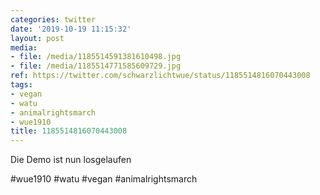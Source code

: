 ```yaml
---
categories: twitter
date: '2019-10-19 11:15:32'
layout: post
media:
- file: /media/1185514591381610498.jpg
- file: /media/1185514771585609729.jpg
ref: https://twitter.com/schwarzlichtwue/status/1185514816070443008
tags:
- vegan
- watu
- animalrightsmarch
- wue1910
title: 1185514816070443008
---
```

Die Demo ist nun losgelaufen

#wue1910 #watu #vegan #animalrightsmarch  